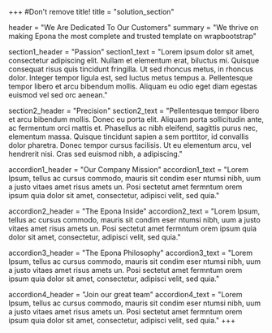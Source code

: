 +++
#Don't remove title!
title = "solution_section"

header = "We Are Dedicated To Our Customers"
summary = "We thrive on making Epona the most complete and trusted template on wrapbootstrap"

section1_header = "Passion"
section1_text = "Lorem ipsum dolor sit amet, consectetur adipiscing elit. Nullam et elementum erat, biluctus mi. Quisque consequat risus quis tincidunt fringilla. Ut sed rhoncus metus, in rhoncus dolor. Integer tempor ligula est, sed luctus metus tempus a. Pellentesque tempor libero et arcu bibendum mollis. Aliquam eu odio eget diam egestas euismod vel sed orc aenean."

section2_header = "Precision"
section2_text = "Pellentesque tempor libero et arcu bibendum mollis. Donec eu porta elit. Aliquam porta sollicitudin ante, ac fermentum orci mattis et. Phasellus ac nibh eleifend, sagittis purus nec, elementum massa. Quisque tincidunt sapien a sem porttitor, id convallis dolor pharetra. Donec tempor cursus facilisis. Ut eu elementum arcu, vel hendrerit nisi. Cras sed euismod nibh, a adipiscing."

accordion1_header = "Our Company Mission"
accordion1_text = "Lorem Ipsum, tellus ac cursus commodo, mauris sit condim eser ntumsi nibh, uum a justo vitaes amet risus amets un. Posi sectetut amet fermntum orem ipsum quia dolor sit amet, consectetur, adipisci velit, sed quia."

accordion2_header = "The Epona Inside"
accordion2_text = "Lorem Ipsum, tellus ac cursus commodo, mauris sit condim eser ntumsi nibh, uum a justo vitaes amet risus amets un. Posi sectetut amet fermntum orem ipsum quia dolor sit amet, consectetur, adipisci velit, sed quia."

accordion3_header = "The Epona Philosophy"
accordion3_text = "Lorem Ipsum, tellus ac cursus commodo, mauris sit condim eser ntumsi nibh, uum a justo vitaes amet risus amets un. Posi sectetut amet fermntum orem ipsum quia dolor sit amet, consectetur, adipisci velit, sed quia."

accordion4_header = "Join our great team"
accordion4_text = "Lorem Ipsum, tellus ac cursus commodo, mauris sit condim eser ntumsi nibh, uum a justo vitaes amet risus amets un. Posi sectetut amet fermntum orem ipsum quia dolor sit amet, consectetur, adipisci velit, sed quia."
+++
